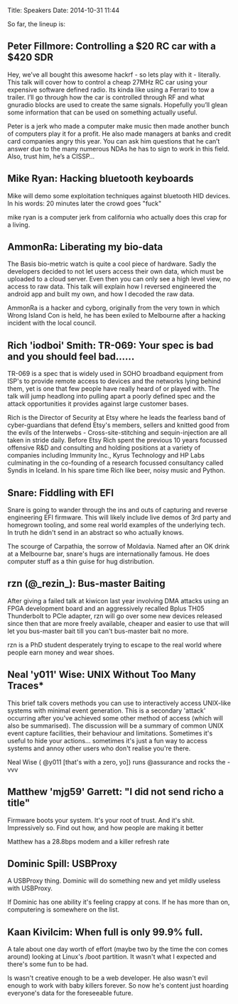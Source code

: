 Title: Speakers
Date: 2014-10-31 11:44

So far, the lineup is:

<a name="sdrhax"></a>
## Peter Fillmore: Controlling a $20 RC car with a $420 SDR

Hey, we’ve all bought this awesome hackrf - so lets play with it - literally.
This talk will cover how to control a cheap 27MHz RC car using your expensive
software defined radio.  Its kinda like using a Ferrari to tow a trailer.
I’ll go through how the car is controlled through RF and what gnuradio blocks
are used to create the same signals.  Hopefully you’ll glean some information
that can be used on something actually useful.

Peter is a jerk who made a computer make music then made another bunch of
computers play it for a profit.
He also made managers at banks and credit card companies angry this year.
You can ask him questions that he can’t answer due to the many numerous NDAs he
has to sign to work in this field.  Also, trust him, he’s a CISSP…

<a name="bthax"></a>
## Mike Ryan: Hacking bluetooth keyboards

Mike will demo some exploitation techniques against bluetooth HID devices.
In his words: 20 minutes later the crowd goes "fuck"

mike ryan is a computer jerk from california who actually does this crap for a living.

<a name="biohax"></a>
## AmmonRa: Liberating my bio-data

The Basis bio-metric watch is quite a cool piece of hardware. Sadly the
developers decided to not let users access their own data, which must be
uploaded to a cloud server. Even then you can only see a high level view, no
access to raw data. This talk will explain how I reversed engineered the
android app and built my own, and how I decoded the raw data.

AmmonRa is a hacker and cyborg, originally from the very town in which Wrong
Island Con is held, he has been exiled to Melbourne after a hacking incident
with the local council.

<a name="spechax"></a>
## Rich 'iodboi' Smith: TR-069: Your spec is bad and you should feel bad......

TR-069 is a spec that is widely used in SOHO broadband equipment from ISP's to
provide remote access to devices and the networks lying behind them, yet is one
that few people have really heard of or played with. The talk will jump
headlong into pulling apart a poorly defined spec and the attack opportunities
it provides against large customer bases.

Rich is the Director of Security at Etsy where he leads the fearless band of
cyber-guardians that defend Etsy's members, sellers and knitted good from the
evils of the Interwebs - Cross-site-stitching and sequin-injection are all
taken in stride daily. Before Etsy Rich spent the previous 10 years focussed
offensive R&D and consulting and holding positions at a variety of companies
including Immunity Inc., Kyrus Technology and HP Labs culminating in the
co-founding of a research focussed consultancy called Syndis in Iceland. In his
spare time Rich like beer, noisy music and Python.

<a name="efihax"></a>
## Snare: Fiddling with EFI

Snare is going to wander through the ins and outs of capturing and reverse
engineering EFI firmware. This will likely include live demos of 3rd party and
homegrown tooling, and some real world examples of the underlying tech. In
truth he didn't send in an abstract so who actually knows.

The scourge of Carpathia, the sorrow of Moldavia. Named after an OK drink at a
Melbourne bar, snare's hugs are internationally famous. He does computer stuff
as a thin guise for hug distribution.

<a name="bushax"></a>
## rzn (@\_rezin\_): Bus-master Baiting

After giving a failed talk at kiwicon last year involving DMA attacks using an
FPGA development board and an aggressively recalled Bplus TH05 Thunderbolt to
PCIe adapter, rzn will go over some new devices released since then that are
more freely available, cheaper and easier to use that will let you bus-master
bait till you can't bus-master bait no more.

rzn is a PhD student desperately trying to escape to the real world where
people earn money and wear shoes.

<a name="unixhax"></a>
## Neal 'y011' Wise: UNIX Without Too Many Traces*

This brief talk covers methods you can use to interactively access UNIX-like
systems with minimal event generation.  This is a secondary 'attack' occurring
after you've achieved some other method of access (which will also be
summarised). The discussion will be a summary of common UNIX event capture
facilities, their behaviour and limitations. Sometimes it's useful to hide your
actions... sometimes it's just a fun way to access systems and annoy other
users who don't realise you're there.

Neal Wise ( @y011 [that's with a zero, yo]) runs @assurance and rocks the -vvv

<a name="matthax"></a>
## Matthew 'mjg59' Garrett: "I did not send richo a title"

Firmware boots your system. It's your root of trust. And it's shit.
Impressively so. Find out how, and how people are making it better

Matthew has a 28.8bps modem and a killer refresh rate

<a name="usbhax"></a>
## Dominic Spill: USBProxy

A USBProxy thing.  Dominic will do something new and yet mildly useless with
USBProxy.

If Dominic has one ability it's feeling crappy at cons.  If he has more than
on, computering is somewhere on the list.

<a name="boothax"></a>
## Kaan Kivilcim: When full is only 99.9% full.

A tale about one day worth of effort (maybe two by the time the con comes
around) looking at Linux's /boot partition. It wasn't what I expected and
there's some fun to be had.

ls wasn't creative enough to be a web developer. He also wasn't evil enough to
work with baby killers forever. So now he's content just hoarding everyone's
data for the foreseeable future.
